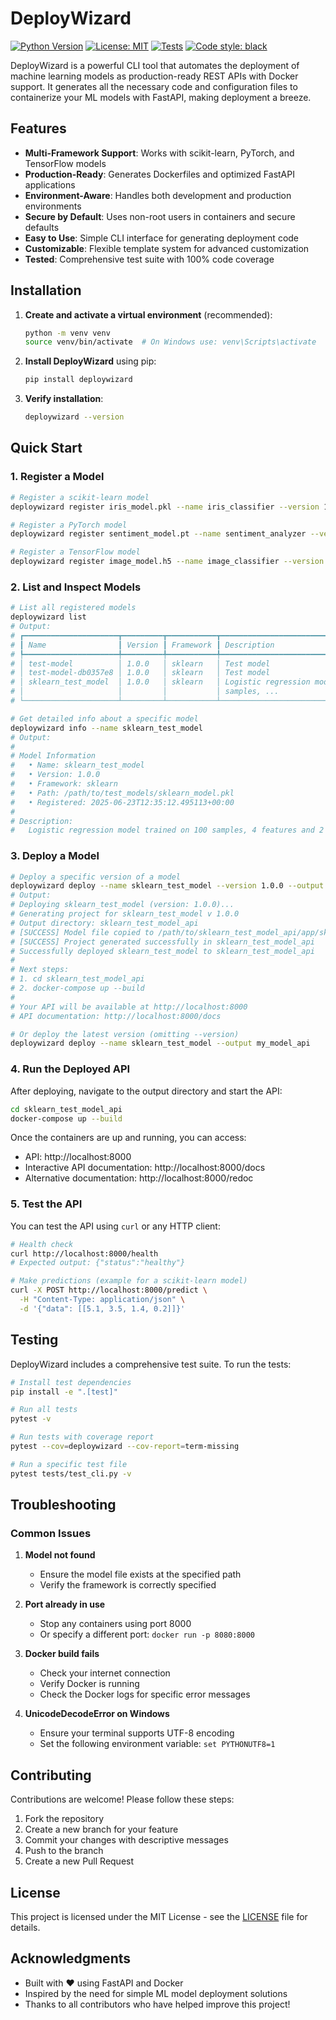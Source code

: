 # DeployWizard

[![Python Version](https://img.shields.io/badge/python-3.8%2B-blue.svg)](https://www.python.org/downloads/)
[![License: MIT](https://img.shields.io/badge/License-MIT-yellow.svg)](https://opensource.org/licenses/MIT)
[![Tests](https://github.com/hemantsirsat/deploywizard/actions/workflows/tests.yml/badge.svg)](https://github.com/hemantsirsat/deploywizard/actions/workflows/tests.yml)
[![Code style: black](https://img.shields.io/badge/code%20style-black-000000.svg)](https://github.com/psf/black)

DeployWizard is a powerful CLI tool that automates the deployment of machine learning models as production-ready REST APIs with Docker support. It generates all the necessary code and configuration files to containerize your ML models with FastAPI, making deployment a breeze.

## Features

- **Multi-Framework Support**: Works with scikit-learn, PyTorch, and TensorFlow models
- **Production-Ready**: Generates Dockerfiles and optimized FastAPI applications
- **Environment-Aware**: Handles both development and production environments
- **Secure by Default**: Uses non-root users in containers and secure defaults
- **Easy to Use**: Simple CLI interface for generating deployment code
- **Customizable**: Flexible template system for advanced customization
- **Tested**: Comprehensive test suite with 100% code coverage

## Installation

1. **Create and activate a virtual environment** (recommended):
   ```bash
   python -m venv venv
   source venv/bin/activate  # On Windows use: venv\Scripts\activate
   ```

2. **Install DeployWizard** using pip:
   ```bash
   pip install deploywizard
   ```

3. **Verify installation**:
   ```bash
   deploywizard --version
   ```

## Quick Start

### 1. Register a Model

```bash
# Register a scikit-learn model
deploywizard register iris_model.pkl --name iris_classifier --version 1.0.0 --framework sklearn --description "Iris classifier with 95% accuracy"

# Register a PyTorch model
deploywizard register sentiment_model.pt --name sentiment_analyzer --version 2.1.0 --framework pytorch --description "BERT-based sentiment analysis"

# Register a TensorFlow model
deploywizard register image_model.h5 --name image_classifier --version 3.0.0 --framework tensorflow --description "CNN for image classification"
```

### 2. List and Inspect Models

```bash
# List all registered models
deploywizard list
# Output:
# ┏━━━━━━━━━━━━━━━━━━━━━┳━━━━━━━━━┳━━━━━━━━━━━┳━━━━━━━━━━━━━━━━━━━━━━━━━━━━━━━━━━━━━━━━━━━━━━━━━━┳━━━━━━━━━━━━━━━┓
# ┃ Name                ┃ Version ┃ Framework ┃ Description                                      ┃ Registered At ┃
# ┡━━━━━━━━━━━━━━━━━━━━━╇━━━━━━━━━╇━━━━━━━━━━━╇━━━━━━━━━━━━━━━━━━━━━━━━━━━━━━━━━━━━━━━━━━━━━━━━━━╇━━━━━━━━━━━━━━━┩
# │ test-model          │ 1.0.0   │ sklearn   │ Test model                                       │ 2025-06-23    │
# │ test-model-db0357e8 │ 1.0.0   │ sklearn   │ Test model                                       │ 2025-06-23    │
# │ sklearn_test_model  │ 1.0.0   │ sklearn   │ Logistic regression model trained on 100         │ 2025-06-23    │
# │                     │         │           │ samples, ...                                     │               │
# └─────────────────────┴─────────┴───────────┴──────────────────────────────────────────────────┴───────────────┘

# Get detailed info about a specific model
deploywizard info --name sklearn_test_model
# Output:
# 
# Model Information
#   • Name: sklearn_test_model
#   • Version: 1.0.0
#   • Framework: sklearn
#   • Path: /path/to/test_models/sklearn_model.pkl
#   • Registered: 2025-06-23T12:35:12.495113+00:00
#
# Description:
#   Logistic regression model trained on 100 samples, 4 features and 2 classes.
```

### 3. Deploy a Model

```bash
# Deploy a specific version of a model
deploywizard deploy --name sklearn_test_model --version 1.0.0 --output sklearn_test_model_api
# Output:
# Deploying sklearn_test_model (version: 1.0.0)...
# Generating project for sklearn_test_model v 1.0.0
# Output directory: sklearn_test_model_api
# [SUCCESS] Model file copied to /path/to/sklearn_test_model_api/app/sklearn_model.pkl
# [SUCCESS] Project generated successfully in sklearn_test_model_api
# Successfully deployed sklearn_test_model to sklearn_test_model_api
#
# Next steps:
# 1. cd sklearn_test_model_api
# 2. docker-compose up --build
#
# Your API will be available at http://localhost:8000
# API documentation: http://localhost:8000/docs

# Or deploy the latest version (omitting --version)
deploywizard deploy --name sklearn_test_model --output my_model_api
```

### 4. Run the Deployed API

After deploying, navigate to the output directory and start the API:

```bash
cd sklearn_test_model_api
docker-compose up --build
```

Once the containers are up and running, you can access:
- API: http://localhost:8000
- Interactive API documentation: http://localhost:8000/docs
- Alternative documentation: http://localhost:8000/redoc

### 5. Test the API

You can test the API using `curl` or any HTTP client:

```bash
# Health check
curl http://localhost:8000/health
# Expected output: {"status":"healthy"}

# Make predictions (example for a scikit-learn model)
curl -X POST http://localhost:8000/predict \
  -H "Content-Type: application/json" \
  -d '{"data": [[5.1, 3.5, 1.4, 0.2]]}'
```

## Testing

DeployWizard includes a comprehensive test suite. To run the tests:

```bash
# Install test dependencies
pip install -e ".[test]"

# Run all tests
pytest -v

# Run tests with coverage report
pytest --cov=deploywizard --cov-report=term-missing

# Run a specific test file
pytest tests/test_cli.py -v
```

## Troubleshooting

### Common Issues

1. **Model not found**
   - Ensure the model file exists at the specified path
   - Verify the framework is correctly specified

2. **Port already in use**
   - Stop any containers using port 8000
   - Or specify a different port: `docker run -p 8080:8000`

3. **Docker build fails**
   - Check your internet connection
   - Verify Docker is running
   - Check the Docker logs for specific error messages

4. **UnicodeDecodeError on Windows**
   - Ensure your terminal supports UTF-8 encoding
   - Set the following environment variable: `set PYTHONUTF8=1`

## Contributing

Contributions are welcome! Please follow these steps:

1. Fork the repository
2. Create a new branch for your feature
3. Commit your changes with descriptive messages
4. Push to the branch
5. Create a new Pull Request

## License

This project is licensed under the MIT License - see the [LICENSE](LICENSE) file for details.

## Acknowledgments

- Built with ❤️ using FastAPI and Docker
- Inspired by the need for simple ML model deployment solutions
- Thanks to all contributors who have helped improve this project!
